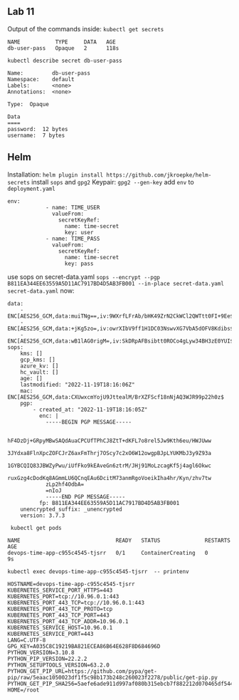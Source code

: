 ## Lab 11
Output of the commands inside:
`kubectl get secrets`
```
NAME           TYPE     DATA   AGE
db-user-pass   Opaque   2      118s
```
`kubectl describe secret db-user-pass`
```
Name:         db-user-pass
Namespace:    default
Labels:       <none>
Annotations:  <none>

Type:  Opaque

Data
====
password:  12 bytes
username:  7 bytes
```

## Helm
Installation:
`helm plugin install https://github.com/jkroepke/helm-secrets`
install `sops` and `gpg2`
Keypair:
`gpg2 --gen-key`
add `env` to `deployment.yaml`
```
env:
            - name: TIME_USER
              valueFrom:
                secretKeyRef:
                  name: time-secret
                  key: user
            - name: TIME_PASS
              valueFrom:
                secretKeyRef:
                  name: time-secret
                  key: pass
```
use sops on secret-data.yaml `sops --encrypt --pgp B811EA344EE63559A5D11AC7917BD4D5AB3FB001 --in-place secret-data.yaml`
`secret-data.yaml` now:
```
data:
    - ENC[AES256_GCM,data:muiTNg==,iv:9WXrfLFrAb/bHK49ZrN2CkWCl2QWTtt0FI+9Ee$
    - ENC[AES256_GCM,data:+jKg5zo=,iv:owrXIbV9ff1H1DC03NswvXG7VbA5dOFV8Kdibs$
    - ENC[AES256_GCM,data:wB1lAG0rigM=,iv:SkDRpAFBsibtt0ROCo4gLyw34BH3zE0YUI$
sops:
    kms: []
    gcp_kms: []
    azure_kv: []
    hc_vault: []
    age: []
    lastmodified: "2022-11-19T18:16:06Z"
    mac: ENC[AES256_GCM,data:CXUwxcmYojU9JttealM/BrXZFScf18nNjAQ3WJR99p22h0z$
    pgp:
        - created_at: "2022-11-19T18:16:05Z"
          enc: |
            -----BEGIN PGP MESSAGE-----

            hF4DzDj+GRpyMBwSAQdAuaCPCUfTPhCJ8ZtT+dKFL7o8rel5Jw9Kth6eu/HWJUww
            3JYdxa8FlnXpcZOFCJrZ6axFmThrj7OScy7c2xO6W12owgpBJpLYUKMbJ3y9Z93a
            1GYBCQIQ83JBWZyPwu/iUfFko9kEAveGn6ztrM/JHj91MoLzcagKf5j4agl6Okwc
            ruxGzg4cDodKq8AGmmLU6QCnqEAu6DcitM73anmRgoVoeikIha4hr/Kyn/zhv7tw
            zLp2hf4OdbA=
            =nIoJ
            -----END PGP MESSAGE-----
          fp: B811EA344EE63559A5D11AC7917BD4D5AB3FB001
    unencrypted_suffix: _unencrypted
    version: 3.7.3
```
` kubectl get pods`
```
NAME                              READY   STATUS              RESTARTS   AGE
devops-time-app-c955c4545-tjsrr   0/1     ContainerCreating   0          9s
```
`kubectl exec devops-time-app-c955c4545-tjsrr  -- printenv`
```
HOSTNAME=devops-time-app-c955c4545-tjsrr
KUBERNETES_SERVICE_PORT_HTTPS=443
KUBERNETES_PORT=tcp://10.96.0.1:443
KUBERNETES_PORT_443_TCP=tcp://10.96.0.1:443
KUBERNETES_PORT_443_TCP_PROTO=tcp
KUBERNETES_PORT_443_TCP_PORT=443
KUBERNETES_PORT_443_TCP_ADDR=10.96.0.1
KUBERNETES_SERVICE_HOST=10.96.0.1
KUBERNETES_SERVICE_PORT=443
LANG=C.UTF-8
GPG_KEY=A035C8C19219BA821ECEA86B64E628F8D684696D
PYTHON_VERSION=3.10.8
PYTHON_PIP_VERSION=22.2.2
PYTHON_SETUPTOOLS_VERSION=63.2.0
PYTHON_GET_PIP_URL=https://github.com/pypa/get-pip/raw/5eaac1050023df1f5c98b173b248c260023f2278/public/get-pip.py
PYTHON_GET_PIP_SHA256=5aefe6ade911d997af080b315ebcb7f882212d070465df544e1175ac2be519b4
HOME=/root

```